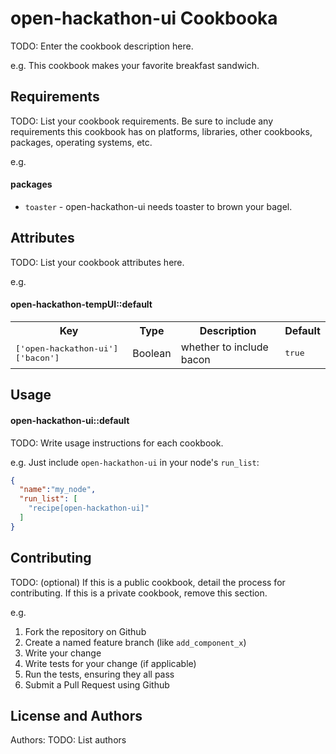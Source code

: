 open-hackathon-ui Cookbooka
==================
TODO: Enter the cookbook description here.

e.g.
This cookbook makes your favorite breakfast sandwich.

Requirements
------------
TODO: List your cookbook requirements. Be sure to include any requirements this cookbook has on platforms, libraries, other cookbooks, packages, operating systems, etc.

e.g.
#### packages
- `toaster` - open-hackathon-ui needs toaster to brown your bagel.

Attributes
----------
TODO: List your cookbook attributes here.

e.g.
#### open-hackathon-tempUI::default
<table>
  <tr>
    <th>Key</th>
    <th>Type</th>
    <th>Description</th>
    <th>Default</th>
  </tr>
  <tr>
    <td><tt>['open-hackathon-ui']['bacon']</tt></td>
    <td>Boolean</td>
    <td>whether to include bacon</td>
    <td><tt>true</tt></td>
  </tr>
</table>

Usage
-----
#### open-hackathon-ui::default
TODO: Write usage instructions for each cookbook.

e.g.
Just include `open-hackathon-ui` in your node's `run_list`:

```json
{
  "name":"my_node",
  "run_list": [
    "recipe[open-hackathon-ui]"
  ]
}
```

Contributing
------------
TODO: (optional) If this is a public cookbook, detail the process for contributing. If this is a private cookbook, remove this section.

e.g.
1. Fork the repository on Github
2. Create a named feature branch (like `add_component_x`)
3. Write your change
4. Write tests for your change (if applicable)
5. Run the tests, ensuring they all pass
6. Submit a Pull Request using Github

License and Authors
-------------------
Authors: TODO: List authors
